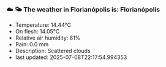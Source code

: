 ### ☁️ 🌤️  The weather in Florianópolis is: Florianópolis

- Temperature: 14.44°C
- On flesh: 14.05°C
- Relative air humidity: 81%
- Rain: 0.0 mm
- Description: Scattered clouds
- last updated: 2025-07-08T22:17:54.994353
